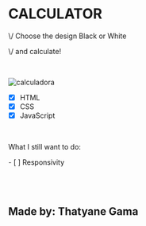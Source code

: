<h1>CALCULATOR</h1>

<p>\/ Choose the design Black or White</p>
<p>\/ and calculate!</p>
<br>

![calculadora](https://user-images.githubusercontent.com/90471309/134041158-5d20428c-d70f-4181-8b89-2bbf7f399e31.gif)

- [x] HTML
- [x] CSS
- [x] JavaScript

<br>
<p>What I still want to do:</p>
- [ ] Responsivity

<br><br>
<h2>Made by: Thatyane Gama</h2>
